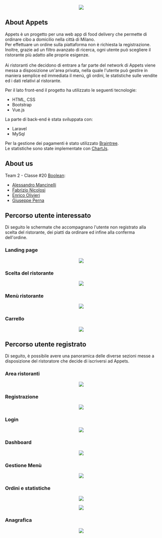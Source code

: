 <p align="center"><img src="https://user-images.githubusercontent.com/71637754/111457771-e7a13a00-8718-11eb-8db4-6a9dee5b5ca3.png"></p>

## About Appets
Appets è un progetto per una web app di food delivery che permette di ordinare cibo a domicilio nella città di Milano. <br>
Per effettuare un ordine sulla piattaforma non è richiesta la registrazione. Inoltre, grazie ad un filtro avanzato di ricerca, ogni utente può scegliere il ristorante più adatto alle proprie esigenze.<br>
<br>
Ai ristoranti che decidono di entrare a far parte del network di Appets viene messa a disposizione un'area privata, nella quale l'utente può gestire in maniera semplice ed immediata il menù, gli ordini, le statistiche sulle vendite ed i dati relativi al ristorante.

Per il lato front-end il progetto ha utilizzato le seguenti tecnologie:
- HTML, CSS
- Bootstrap
- Vue.js

La parte di back-end è stata sviluppata con:
- Laravel
- MySql

Per la gestione dei pagamenti è stato utilizzato [Braintree](https://www.braintreepayments.com/).<br>
Le statistiche sono state implementate con [ChartJs](https://www.chartjs.org/).

## About us
Team 2 - Classe #20 [Boolean](https://www.boolean.careers/):
- [Alessandro Mancinelli](https://github.com/AleMancio89)<br>
- [Fabrizio Nicolosi](https://github.com/fabnico)<br>
- [Enrico Olivieri](https://github.com/EnricoOlivieri)<br>
- [Giuseppe Perna](https://github.com/giuseppeperna)<br>

## Percorso utente interessato

Di seguito le schermate che accompagnano l'utente non registrato alla scelta del ristorante, dei piatti da ordinare ed infine alla conferma dell'ordine.

<h3> Landing page </h3>
<p align="center"><img src="https://user-images.githubusercontent.com/71637754/111463906-69e12c80-8720-11eb-949f-dc2e15037a4c.png"></p>

<h3> Scelta del ristorante </h3>
<p align="center"><img src="https://user-images.githubusercontent.com/71637754/111464190-bcbae400-8720-11eb-9b32-64337fd92aee.png"></p>

<h3> Menù ristorante </h3>
<p align="center"><img src="https://user-images.githubusercontent.com/71637754/111464310-e4aa4780-8720-11eb-8f8b-cc956a67724f.png"></p>

<h3> Carrello </h3>
<p align="center"><img src="https://user-images.githubusercontent.com/71637754/111464449-13c0b900-8721-11eb-9e79-072479cf8b12.png"></p>

## Percorso utente registrato

Di seguito, è possibile avere una panoramica delle diverse sezioni messe a disposizione del ristoratore che decide di iscriversi ad Appets.

<h3> Area ristoranti </h3>
<p align="center"><img src="https://user-images.githubusercontent.com/71637754/111464972-cabd3480-8721-11eb-9a26-da51ecd859f7.png"></p>

<h3> Registrazione </h3>
<p align="center"><img src="https://user-images.githubusercontent.com/71637754/111465367-4e772100-8722-11eb-8b4b-c14433f45541.png"></p>

<h3> Login </h3>
<p align="center"><img src="https://user-images.githubusercontent.com/71637754/111465500-7cf4fc00-8722-11eb-8f4b-f97fcbeeef0a.png"></p>

<h3> Dashboard </h3>
<p align="center"><img src="https://user-images.githubusercontent.com/71637754/111465732-b9c0f300-8722-11eb-9438-e5ad39543fd9.png"></p>

<h3> Gestione Menù </h3>
<p align="center"><img src="https://user-images.githubusercontent.com/71637754/111465961-f856ad80-8722-11eb-9fb5-0b2c62b4bedc.png"></p>

<h3> Ordini e statistiche </h3>
<p align="center"><img src="https://user-images.githubusercontent.com/71637754/111466110-29cf7900-8723-11eb-8507-9ee069e0b865.png"></p>
<p align="center"><img src="https://user-images.githubusercontent.com/71637754/111466241-508daf80-8723-11eb-8959-41adfd0f2d0e.png"></p>

<h3> Anagrafica </h3>
<p align="center"><img src="https://user-images.githubusercontent.com/71637754/111466414-8df23d00-8723-11eb-95b4-ba214731d227.png"></p>
